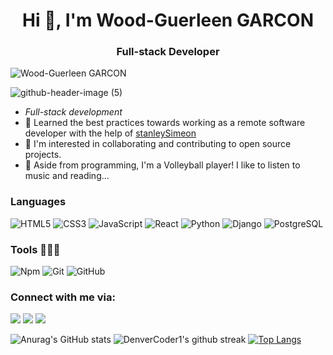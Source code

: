 <h1 align="center">Hi 👋, I'm Wood-Guerleen GARCON</h1>
<h3 align="center">Full-stack Developer</h3>
<p align="left"> <img src="https://komarev.com/ghpvc/?username=woodguerleen&label=Views&color=blue&style=plastic" alt="Wood-Guerleen GARCON" /></p>

![github-header-image (5)](https://github.com/woodguerleen/woodguerleen/assets/145082190/dbc73942-a6f1-41df-8cbf-8c5ef73f8641)

- *Full-stack development*
- 🌱 Learned the best practices towards working as a remote software developer with the help of [stanleySimeon](https://github.com/stanleySimeon)
- 👯 I'm interested in collaborating and contributing to open source projects.
- 🤔 Aside from programming,  I'm a Volleyball player! I like to listen to music and reading...

### Languages 

![HTML5](https://icongr.am/devicon/html5-original.svg?size=50&color=currentColor)
![CSS3](https://icongr.am/devicon/css3-original.svg?size=50&color=currentColor)
![JavaScript](https://icongr.am/devicon/javascript-original.svg?size=50&color=currentColor)
![React](https://icongr.am/devicon/react-original-wordmark.svg?size=50&color=currentColor)
![Python](https://icongr.am/devicon/python-original.svg?size=50&color=currentColor)
![Django](https://icongr.am/devicon/django-original.svg?size=50&color=currentColor)
![PostgreSQL](https://icongr.am/devicon/postgresql-original-wordmark.svg?size=50&color=currentColor)

### Tools 👨🏾‍💻

![Npm](https://icongr.am/devicon/npm-original-wordmark.svg?size=50&color=currentColor)
![Git](https://icongr.am/devicon/git-original.svg?size=50&color=currentColor)
![GitHub](https://icongr.am/devicon/github-original.svg?size=50&color=currentColor)


### Connect with me via:
<p>
  <a target="_blank"
    href="https://wa.me/+17819217942"><img
    src="https://img.shields.io/badge/WhatsApp-25D366?style=for-the-badge&logo=whatsapp&logoColor=white"></img></a>  
  <a target="_blank"
    href="mailto:woodguerleengarcon448@gmail.com"><img 
    src="https://img.shields.io/badge/-Gmail-D14836?style=for-the-badge&logo=Gmail&logoColor=white"></img></a>
  <a target="_blank"
    href="https://www.linkedin.com/in/wguerleengarcon/"><img
    src="https://img.shields.io/badge/-LinkedIn-0077b5?style=for-the-badge&logo=LinkedIn&logoColor=white"></img></a>
</p>


![Anurag's GitHub stats](https://github-readme-stats.vercel.app/api?username=woodguerleen&show_icons=true&theme=radical)
![DenverCoder1's github streak](https://github-readme-streak-stats.herokuapp.com/?user=woodguerleen&theme=blue-green)
[![Top Langs](https://github-readme-stats.vercel.app/api/top-langs/?username=woodguerleen&exclude_repo=github-readme-stats,woodguerleen.github.io)](https://github.com/woodguerleen/github-readme-stats)

